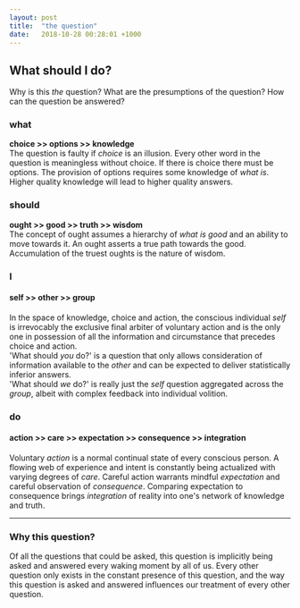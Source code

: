 ```yaml
---
layout: post
title:  "the question"
date:   2018-10-28 00:28:01 +1000
---
```


## What should I do?
Why is this *the* question? What are the presumptions of the question? How can the question be answered?

### what
**choice >> options >> knowledge**  
The question is faulty if *choice* is an illusion.  Every other word in the question is meaningless without choice.  If there is choice there must be options.  The provision of options requires some knowledge of *what is*.  Higher quality knowledge will lead to higher quality answers.

### should
**ought >> good >> truth >> wisdom**  
The concept of ought assumes a hierarchy of *what is good* and an ability to move towards it.  An ought asserts a true path towards the good.  Accumulation of the truest oughts is the nature of wisdom.

### I
#### self >> other >> group
In the space of knowledge, choice and action, the conscious individual *self* is irrevocably the exclusive final arbiter of voluntary action and is the only one in possession of all the information and circumstance that precedes choice and action.  
'What should *you* do?' is a question that only allows consideration of information available to the *other* and can be expected to deliver statistically inferior answers.  
'What should *we* do?' is really just the *self* question aggregated across the *group*, albeit with complex feedback into individual volition.

### do
#### action >> care >> expectation >> consequence >> integration
Voluntary *action* is a normal continual state of every conscious person. A flowing web of experience and intent is constantly being actualized with varying degrees of *care*. Careful action warrants mindful *expectation* and careful observation of *consequence*. Comparing expectation to consequence brings *integration* of reality into one's network of knowledge and truth.  

---
### Why this question?
Of all the questions that could be asked, this question is implicitly being asked and answered every waking moment by all of us.  Every other question only exists in the constant presence of this question, and the way this question is asked and answered influences our treatment of every other question.
